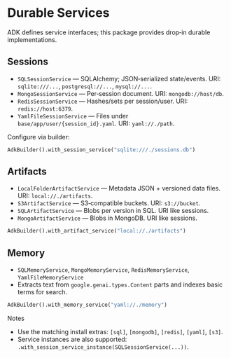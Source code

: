 # Durable Services

ADK defines service interfaces; this package provides drop‑in durable implementations.

## Sessions
- `SQLSessionService` — SQLAlchemy; JSON‑serialized state/events. URI: `sqlite:///...`, `postgresql://...`, `mysql://...`.
- `MongoSessionService` — Per‑session document. URI: `mongodb://host/db`.
- `RedisSessionService` — Hashes/sets per session/user. URI: `redis://host:6379`.
- `YamlFileSessionService` — Files under `base/app/user/{session_id}.yaml`. URI: `yaml://./path`.

Configure via builder:

```python
AdkBuilder().with_session_service("sqlite:///./sessions.db")
```

## Artifacts
- `LocalFolderArtifactService` — Metadata JSON + versioned data files. URI: `local://./artifacts`.
- `S3ArtifactService` — S3‑compatible buckets. URI: `s3://bucket`.
- `SQLArtifactService` — Blobs per version in SQL. URI like sessions.
- `MongoArtifactService` — Blobs in MongoDB. URI like sessions.

```python
AdkBuilder().with_artifact_service("local://./artifacts")
```

## Memory
- `SQLMemoryService`, `MongoMemoryService`, `RedisMemoryService`, `YamlFileMemoryService`
- Extracts text from `google.genai.types.Content` parts and indexes basic terms for search.

```python
AdkBuilder().with_memory_service("yaml://./memory")
```

Notes
- Use the matching install extras: `[sql]`, `[mongodb]`, `[redis]`, `[yaml]`, `[s3]`.
- Service instances are also supported: `.with_session_service_instance(SQLSessionService(...))`.
